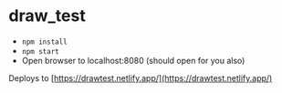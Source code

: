 # draw_test

* `npm install`
* `npm start`
* Open browser to localhost:8080 (should open for you also)


Deploys to [https://drawtest.netlify.app/](https://drawtest.netlify.app/)